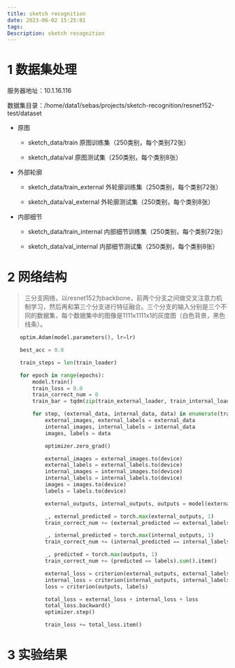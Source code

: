 ```yaml
---
title: sketch recognition
date: 2023-06-02 15:25:01
tags:
Description: sketch recognition
---
```


# 1 数据集处理

服务器地址：10.1.16.116

数据集目录：/home/data1/sebas/projects/sketch-recognition/resnet152-test/dataset



* 原图

  * sketch_data/train   原图训练集（250类别，每个类别72张）

  * sketch_data/val   原图测试集（250类别，每个类别8张）

* 外部轮廓

  * sketch_data/train_external   外轮廓训练集（250类别，每个类别72张）

  * sketch_data/val_external   外轮廓测试集（250类别，每个类别8张）

* 内部细节

  * sketch_data/train_internal   内部细节训练集（250类别，每个类别72张）

  * sketch_data/val_internal   内部细节测试集（250类别，每个类别8张）

# 2 网络结构

> 三分支网络，以resnet152为backbone，前两个分支之间做交叉注意力机制学习，然后再和第三个分支进行特征融合。三个分支的输入分别是三个不同的数据集，每个数据集中的图像是1111x1111x1的灰度图（白色背景，黑色线条）。



```python
    optim.Adam(model.parameters(), lr=lr)

    best_acc = 0.0

    train_steps = len(train_loader)

    for epoch in range(epochs):
        model.train()
        train_loss = 0.0
        train_correct_num = 0
        train_bar = tqdm(zip(train_external_loader, train_internal_loader, train_loader), file=sys.stdout)

        for step, (external_data, internal_data, data) in enumerate(train_bar):
            external_images, external_labels = external_data
            internal_images, internal_labels = internal_data
            images, labels = data

            optimizer.zero_grad()

            external_images = external_images.to(device)
            external_labels = external_labels.to(device)
            internal_images = internal_images.to(device)
            internal_labels = internal_labels.to(device)
            images = images.to(device)
            labels = labels.to(device)

            external_outputs, internal_outputs, outputs = model(external_images, internal_images, images)

            _, external_predicted = torch.max(external_outputs, 1)
            train_correct_num += (external_predicted == external_labels).sum().item()

            _, internal_predicted = torch.max(internal_outputs, 1)
            train_correct_num += (internal_predicted == internal_labels).sum().item()

            _, predicted = torch.max(outputs, 1)
            train_correct_num += (predicted == labels).sum().item()

            external_loss = criterion(external_outputs, external_labels)
            internal_loss = criterion(internal_outputs, internal_labels)
            loss = criterion(outputs, labels)

            total_loss = external_loss + internal_loss + loss
            total_loss.backward()
            optimizer.step()

            train_loss += total_loss.item()

```





# 3 实验结果

